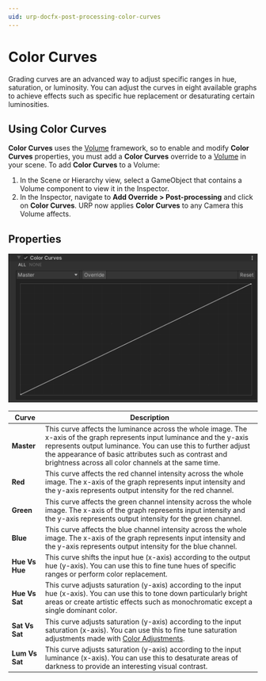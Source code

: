 ```yaml
---
uid: urp-docfx-post-processing-color-curves
---
```

# Color Curves

Grading curves are an advanced way to adjust specific ranges in hue, saturation, or luminosity. You can adjust the curves in eight available graphs to achieve effects such as specific hue replacement or desaturating certain luminosities.

## Using Color Curves

**Color Curves** uses the [Volume](Volumes.md) framework, so to enable and modify **Color Curves** properties, you must add a **Color Curves** override to a [Volume](Volumes.md) in your scene. To add **Color Curves** to a Volume:

1. In the Scene or Hierarchy view, select a GameObject that contains a Volume component to view it in the Inspector.
2. In the Inspector, navigate to **Add Override > Post-processing** and click on **Color Curves**. URP now applies **Color Curves** to any Camera this Volume affects.

## Properties

![](Images/Inspectors/ColorCurves.png)

| **Curve**      | **Description**                                              |
| -------------- | ------------------------------------------------------------ |
| **Master**     | This curve affects the luminance across the whole image. The x-axis of the graph represents input luminance and the y-axis represents output luminance. You can use this to further adjust the appearance of basic attributes such as contrast and brightness across all color channels at the same time. |
| **Red**        | This curve affects the red channel intensity across the whole image. The x-axis of the graph represents input intensity and the y-axis represents output intensity for the red channel. |
| **Green**      | This curve affects the green channel intensity across the whole image. The x-axis of the graph represents input intensity and the y-axis represents output intensity for the green channel. |
| **Blue**       | This curve affects the blue channel intensity across the whole image. The x-axis of the graph represents input intensity and the y-axis represents output intensity for the blue channel. |
| **Hue Vs Hue** | This curve shifts the input hue (x-axis) according to the output hue (y-axis). You can use this to fine tune hues of specific ranges or perform color replacement. |
| **Hue Vs Sat** | This curve adjusts saturation (y-axis) according to the input hue (x-axis). You can use this to tone down particularly bright areas or create artistic effects such as monochromatic except a single dominant color. |
| **Sat Vs Sat** | This curve adjusts saturation (y-axis) according to the input saturation (x-axis). You can use this to fine tune saturation adjustments made with [Color Adjustments](Post-Processing-Color-Adjustments.md). |
| **Lum Vs Sat** | This curve adjusts saturation (y-axis) according to the input luminance (x-axis). You can use this to desaturate areas of darkness to provide an interesting visual contrast. |
